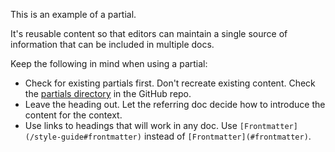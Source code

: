 This is an example of a partial.

It's reusable content so that editors can maintain a single source of information that can be included in multiple docs.

Keep the following in mind when using a partial:

- Check for existing partials first. Don't recreate existing content. Check the [partials directory](https://github.com/pantheon-systems/documentation/tree/main/source/partials) in the GitHub repo.
- Leave the heading out. Let the referring doc decide how to introduce the content for the context.
- Use links to headings that will work in any doc. Use `[Frontmatter](/style-guide#frontmatter)` instead of `[Frontmatter](#frontmatter)`.
